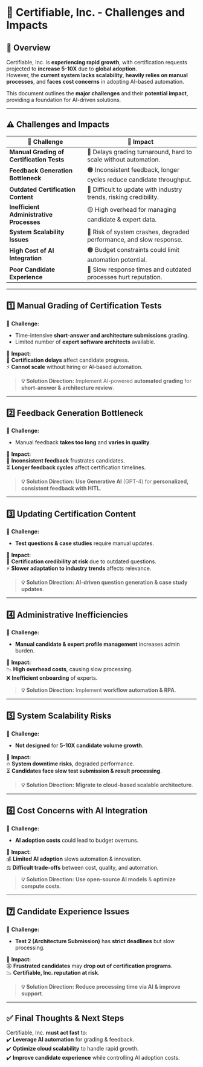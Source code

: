 # 🚀 Certifiable, Inc. - Challenges and Impacts

## 📌 **Overview**
Certifiable, Inc. is **experiencing rapid growth**, with certification requests projected to **increase 5-10X** due to **global adoption**.  
However, the **current system lacks scalability**, **heavily relies on manual processes**, and **faces cost concerns** in adopting AI-based automation.

This document outlines the **major challenges** and their **potential impact**, providing a foundation for AI-driven solutions.

---

## ⚠️ **Challenges and Impacts**

| 🚧 **Challenge**                          | 🎯 **Impact** |
|------------------------------------------|----------------------------------------------------------------|
| **Manual Grading of Certification Tests** | 🔴 Delays grading turnaround, hard to scale without automation. |
| **Feedback Generation Bottleneck**       | 🟠 Inconsistent feedback, longer cycles reduce candidate throughput. |
| **Outdated Certification Content**       | 🔴 Difficult to update with industry trends, risking credibility. |
| **Inefficient Administrative Processes** | 🟡 High overhead for managing candidate & expert data. |
| **System Scalability Issues**            | 🔴 Risk of system crashes, degraded performance, and slow response. |
| **High Cost of AI Integration**          | 🟠 Budget constraints could limit automation potential. |
| **Poor Candidate Experience**            | 🔴 Slow response times and outdated processes hurt reputation. |

---

## **1️⃣ Manual Grading of Certification Tests**
🔹 **Challenge:**
- Time-intensive **short-answer and architecture submissions** grading.
- Limited number of **expert software architects** available.

🔹 **Impact:**  
🚨 **Certification delays** affect candidate progress.  
⚡ **Cannot scale** without hiring or AI-based automation.

> **💡 Solution Direction:** Implement AI-powered **automated grading** for **short-answer & architecture review**.

---

## **2️⃣ Feedback Generation Bottleneck**
🔹 **Challenge:**
- Manual feedback **takes too long** and **varies in quality**.

🔹 **Impact:**  
🚨 **Inconsistent feedback** frustrates candidates.  
⏳ **Longer feedback cycles** affect certification timelines.

> **💡 Solution Direction:** **Use Generative AI** (GPT-4) for **personalized, consistent feedback with HITL**.

---

## **3️⃣ Updating Certification Content**
🔹 **Challenge:**
- **Test questions & case studies** require manual updates.

🔹 **Impact:**  
🚨 **Certification credibility at risk** due to outdated questions.  
⚡ **Slower adaptation to industry trends** affects relevance.

> **💡 Solution Direction:** **AI-driven question generation & case study updates**.

---

## **4️⃣ Administrative Inefficiencies**
🔹 **Challenge:**
- **Manual candidate & expert profile management** increases admin burden.

🔹 **Impact:**  
📉 **High overhead costs**, causing slow processing.  
❌ **Inefficient onboarding** of experts.

> **💡 Solution Direction:** Implement **workflow automation & RPA**.

---

## **5️⃣ System Scalability Risks**
🔹 **Challenge:**
- **Not designed** for **5-10X candidate volume growth**.

🔹 **Impact:**  
🔥 **System downtime risks**, degraded performance.  
⏳ **Candidates face slow test submission & result processing**.

> **💡 Solution Direction:** **Migrate to cloud-based scalable architecture**.

---

## **6️⃣ Cost Concerns with AI Integration**
🔹 **Challenge:**
- **AI adoption costs** could lead to budget overruns.

🔹 **Impact:**  
💰 **Limited AI adoption** slows automation & innovation.  
⚖️ **Difficult trade-offs** between cost, quality, and automation.

> **💡 Solution Direction:** **Use open-source AI models** & **optimize compute costs**.

---

## **7️⃣ Candidate Experience Issues**
🔹 **Challenge:**
- **Test 2 (Architecture Submission)** has **strict deadlines** but slow processing.

🔹 **Impact:**  
😡 **Frustrated candidates** may **drop out of certification programs**.  
📉 **Certifiable, Inc. reputation at risk**.

> **💡 Solution Direction:** **Reduce processing time via AI & improve support**.

---

## ✅ **Final Thoughts & Next Steps**
Certifiable, Inc. **must act fast** to:  
✔️ **Leverage AI automation** for grading & feedback.  
✔️ **Optimize cloud scalability** to handle rapid growth.  
✔️ **Improve candidate experience** while controlling AI adoption costs.

